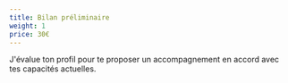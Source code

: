 ```yaml
---
title: Bilan préliminaire
weight: 1
price: 30€
---
```

J'évalue ton profil pour te proposer un accompagnement en accord avec tes capacités actuelles.  
